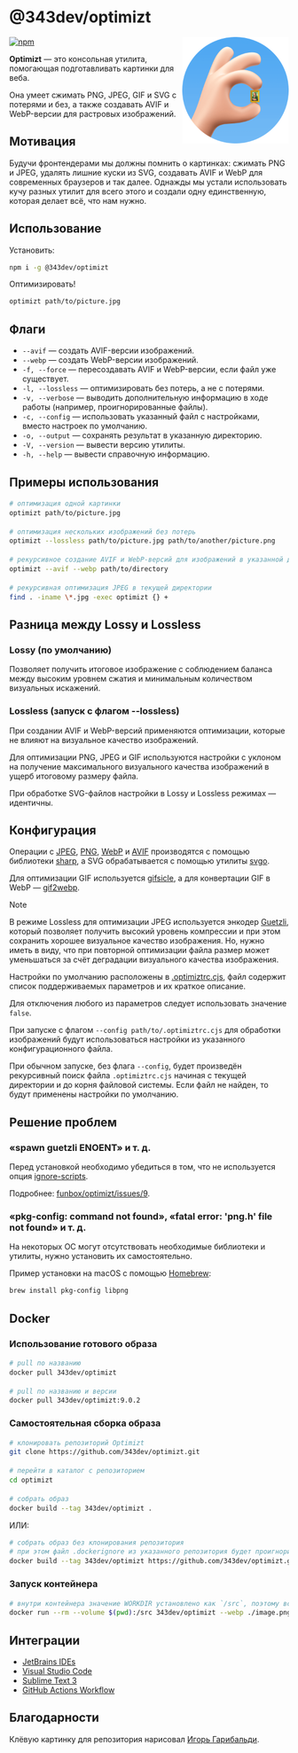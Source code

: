 # @343dev/optimizt

<img align="right" width="192" height="192"
     alt="Аватар Оптимизта: «OK» жест с картиной Моной Лизой между пальцами"
     src="./docs/logo.png">

[![npm](https://img.shields.io/npm/v/@343dev/optimizt.svg)](https://www.npmjs.com/package/@343dev/optimizt)

**Optimizt** — это консольная утилита, помогающая подготавливать картинки для веба.

Она умеет сжимать PNG, JPEG, GIF и SVG с потерями и без, а также создавать AVIF и WebP-версии для растровых изображений.

## Мотивация

Будучи фронтендерами мы должны помнить о картинках: сжимать PNG и JPEG, удалять лишние куски из SVG, создавать AVIF и WebP для современных браузеров и так далее. Однажды мы устали использовать кучу разных утилит для всего этого и создали одну единственную, которая делает всё, что нам нужно.

## Использование

Установить:

```sh
npm i -g @343dev/optimizt
```

Оптимизировать!

```sh
optimizt path/to/picture.jpg
```

## Флаги

- `--avif` — создать AVIF-версии изображений.
- `--webp` — создать WebP-версии изображений.
- `-f, --force` — пересоздавать AVIF и WebP-версии, если файл уже существует.
- `-l, --lossless` — оптимизировать без потерь, а не с потерями.
- `-v, --verbose` — выводить дополнительную информацию в ходе работы (например, проигнорированные файлы).
- `-c, --config` — использовать указанный файл с настройками, вместо настроек по умолчанию.
- `-o, --output` — сохранять результат в указанную директорию.
- `-V, --version` — вывести версию утилиты.
- `-h, --help` — вывести справочную информацию.

## Примеры использования

```bash
# оптимизация одной картинки
optimizt path/to/picture.jpg

# оптимизация нескольких изображений без потерь
optimizt --lossless path/to/picture.jpg path/to/another/picture.png

# рекурсивное создание AVIF и WebP-версий для изображений в указанной директории
optimizt --avif --webp path/to/directory

# рекурсивная оптимизация JPEG в текущей директории
find . -iname \*.jpg -exec optimizt {} +
```

## Разница между Lossy и Lossless

### Lossy (по умолчанию)

Позволяет получить итоговое изображение с соблюдением баланса между высоким уровнем сжатия и минимальным количеством визуальных искажений.

### Lossless (запуск с флагом --lossless)

При создании AVIF и WebP-версий применяются оптимизации, которые не влияют на визуальное качество изображений.

Для оптимизации PNG, JPEG и GIF используются настройки с уклоном на получение максимального визуального качества изображений в ущерб итоговому размеру файла.

При обработке SVG-файлов настройки в Lossy и Lossless режимах — идентичны.

## Конфигурация

Операции с [JPEG](https://sharp.pixelplumbing.com/api-output#jpeg), [PNG](https://sharp.pixelplumbing.com/api-output#png), [WebP](https://sharp.pixelplumbing.com/api-output#webp) и [AVIF](https://sharp.pixelplumbing.com/api-output#avif) производятся с помощью библиотеки [sharp](https://github.com/lovell/sharp), а SVG обрабатывается с помощью утилиты [svgo](https://github.com/svg/svgo).

Для оптимизации GIF используется [gifsicle](https://github.com/kohler/gifsicle), а для конвертации GIF в WebP — [gif2webp](https://developers.google.com/speed/webp/docs/gif2webp).

> [!NOTE]
> В режиме Lossless для оптимизации JPEG используется энкодер [Guetzli](https://github.com/google/guetzli), который позволяет получить высокий уровень компрессии и при этом сохранить хорошее визуальное качество изображения. Но, нужно иметь в виду, что при повторной оптимизации файла размер может уменьшаться за счёт деградации визуального качества изображения.

Настройки по умолчанию расположены в [.optimiztrc.cjs](./.optimiztrc.cjs), файл содержит список поддерживаемых параметров и их краткое описание.

Для отключения любого из параметров следует использовать значение `false`.

При запуске с флагом `--config path/to/.optimiztrc.cjs` для обработки изображений будут использоваться настройки из указанного конфигурационного файла.

При обычном запуске, без флага `--config`, будет произведён рекурсивный поиск файла `.optimiztrc.cjs` начиная с текущей директории и до корня файловой системы. Если файл не найден, то будут применены настройки по умолчанию.

## Решение проблем

### «spawn guetzli ENOENT» и т. д.

Перед установкой необходимо убедиться в том, что не используется опция [ignore-scripts](https://docs.npmjs.com/cli/v6/using-npm/config#ignore-scripts).

Подробнее: [funbox/optimizt/issues/9](https://github.com/funbox/optimizt/issues/9).

### «pkg-config: command not found», «fatal error: 'png.h' file not found» и т. д.

На некоторых ОС могут отсутствовать необходимые библиотеки и утилиты, нужно установить их самостоятельно.

Пример установки на macOS с помощью [Homebrew](https://brew.sh/index_ru):

```bash
brew install pkg-config libpng
```

## Docker

### Использование готового образа

```bash
# pull по названию
docker pull 343dev/optimizt

# pull по названию и версии
docker pull 343dev/optimizt:9.0.2
```

### Самостоятельная сборка образа

```bash
# клонировать репозиторий Optimizt
git clone https://github.com/343dev/optimizt.git

# перейти в каталог с репозиторием
cd optimizt

# собрать образ
docker build --tag 343dev/optimizt .
```

ИЛИ:

```bash
# собрать образ без клонирования репозитория
# при этом файл .dockerignore из указанного репозитория будет проигнорирован: https://github.com/docker/cli/issues/2827
docker build --tag 343dev/optimizt https://github.com/343dev/optimizt.git
```

### Запуск контейнера

```bash
# внутри контейнера значение WORKDIR установлено как `/src`, поэтому все пути будут разрешаться относительно неё
docker run --rm --volume $(pwd):/src 343dev/optimizt --webp ./image.png
```

## Интеграции

- [JetBrains IDEs](./docs/jetbrains.ru.md)
- [Visual Studio Code](./docs/vscode.ru.md)
- [Sublime Text 3](./docs/sublime-text.ru.md)
- [GitHub Actions Workflow](./docs/github.ru.md)

## Благодарности

Клёвую картинку для репозитория нарисовал [Игорь Гарибальди](http://pandabanda.com/).
